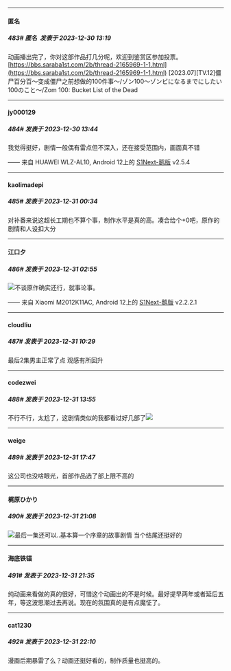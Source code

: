 
*****

####   匿名
##### 483#        匿名   发表于 2023-12-30 13:19

动画播出完了，你对这部作品打几分呢，欢迎到鉴赏区参加投票。
[https://bbs.saraba1st.com/2b/thread-2165969-1-1.html](https://bbs.saraba1st.com/2b/thread-2165969-1-1.html)
[2023.07][TV.12]僵尸百分百～变成僵尸之前想做的100件事～/ゾン100〜ゾンビになるまでにしたい100のこと〜/Zom 100: Bucket List of the Dead


*****

####  jy000129  
##### 484#       发表于 2023-12-30 13:44

我觉得挺好，剧情一般偶有雷点但不深入，还在接受范围内，画面真不错

—— 来自 HUAWEI WLZ-AL10, Android 12上的 [S1Next-鹅版](https://github.com/ykrank/S1-Next/releases) v2.5.4


*****

####  kaolimadepi  
##### 485#       发表于 2023-12-31 00:34

对补番来说这超长工期也不算个事，制作水平是真的高。凑合给个+0吧，原作的剧情和人设扣大分


*****

####  江口夕  
##### 486#       发表于 2023-12-31 02:55

<img src="https://static.saraba1st.com/image/smiley/face2017/067.png" referrerpolicy="no-referrer">不谈原作确实还行，就事论事。

—— 来自 Xiaomi M2012K11AC, Android 12上的 [S1Next-鹅版](https://github.com/ykrank/S1-Next/releases) v2.2.2.1


*****

####  cloudliu  
##### 487#       发表于 2023-12-31 10:29

最后2集男主正常了点 观感有所回升


*****

####  codezwei  
##### 488#       发表于 2023-12-31 13:55

不行不行，太尬了，这剧情类似的我都看过好几部了<img src="https://static.saraba1st.com/image/smiley/face2017/117.png" referrerpolicy="no-referrer">


*****

####  weige  
##### 489#       发表于 2023-12-31 17:47

这公司也没啥眼光，首部作品选了部上限不高的


*****

####  梶原ひかり  
##### 490#       发表于 2023-12-31 21:08

<img src="https://static.saraba1st.com/image/smiley/face2017/037.png" referrerpolicy="no-referrer">最后一集还可以..基本算一个序章的故事剧情 当个结尾还挺好的


*****

####  海底铁锚  
##### 491#       发表于 2023-12-31 21:35

纯动画来看做的真的很好，可惜这个动画出的不是时候。最好提早两年或者延后五年，等这波思潮过去再说。现在的氛围真的是有点魔怔了。


*****

####  cat1230  
##### 492#       发表于 2023-12-31 22:10

漫画后期暴雷了么？动画还挺好看的，制作质量也挺高的。


